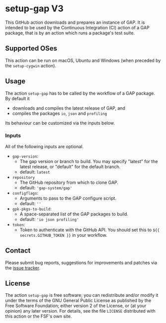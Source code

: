 # setup-gap V3

This GitHub action downloads and prepares an instance of GAP.
It is intended to be used by the Continuous Integration (CI) action of a GAP
package, that is by an action which runs a package's test suite.

## Supported OSes

This action can be run on macOS, Ubuntu and Windows (when preceded by the `setup-cygwin` action).


## Usage

The action `setup-gap` has to be called by the workflow of a GAP
package.
By default it
- downloads and compiles the latest release of GAP, and
- compiles the packages `io`, `json` and `profiling`

Its behaviour can be customized via the inputs below.

### Inputs

All of the following inputs are optional.

- `gap-version`:
   - The gap version or branch to build. You may specify "latest" for the latest release, or "default" for the default branch.
   - default: `latest`
- `repository`
   - The GitHub repository from which to clone GAP.
   - default: `'gap-system/gap'`
- `configflags`:
   - Arguments to pass to the GAP configure script.
   - default: `''`
- `gpk-pkgs-to-build`:
   - A space-separated list of the GAP packages to build.
   - default: `'io json profiling'`
- `token`:
   - Token to authenticate with the GitHub API. You should set this to `${{ secrets.GITHUB_TOKEN }}` in your workflow.

## Contact
Please submit bug reports, suggestions for improvements and patches via
the [issue tracker](https://github.com/gap-actions/setup-gap/issues).

## License
The action `setup-gap` is free software; you can redistribute
and/or modify it under the terms of the GNU General Public License as published
by the Free Software Foundation; either version 2 of the License, or (at your
opinion) any later version. For details, see the file `LICENSE` distributed
with this action or the FSF's own site.
